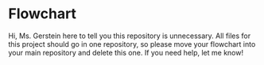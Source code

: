 Flowchart
=========

Hi, Ms. Gerstein here to tell you this repository is unnecessary.  All files for this project should go in one repository, so please move your flowchart into your main repository and delete this one.  If you need help, let me know!
